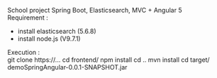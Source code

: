 School project Spring Boot, Elasticsearch, MVC + Angular 5  
Requirement :  
  - install elasticsearch (5.6.8)  
  - install node.js (V9.7.1)  

Execution :  
  git clone https://...
  cd frontend/
  npm install
  cd ..
  mvn install
  cd target/
  demoSpringAngular-0.0.1-SNAPSHOT.jar
